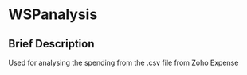# WSPanalysis

## Brief Description
Used for analysing the spending from the .csv file from Zoho Expense
